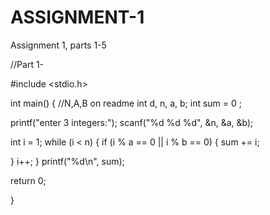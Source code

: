 # ASSIGNMENT-1
Assignment 1, parts 1-5

//Part 1- 

#include <stdio.h> 

  int main() {
    //N,A,B on readme 
    int d, n, a, b;
int sum = 0 ;

printf("enter 3 integers:"); 
scanf("%d %d %d", &n, &a, &b);

int i = 1;
while (i < n) {
  if (i % a == 0 || i % b == 0) {
sum += i;

  }
i++;
}
printf("%d\n", sum); 

return 0;

  }
